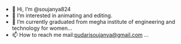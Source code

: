 - 👋 Hi, I’m @soujanya824
- 👀 I’m interested in animating and editing.
- 🌱 I’m currently graduated from megha institute of engineering and technology for women...
- 📫 How to reach me mail:pudarisoujanya@gmail.com ...

<!---
soujanya824/soujanya824 is a ✨ special ✨ repository because its `README.md` (this file) appears on your GitHub profile.
You can click the Preview link to take a look at your changes.
--->
